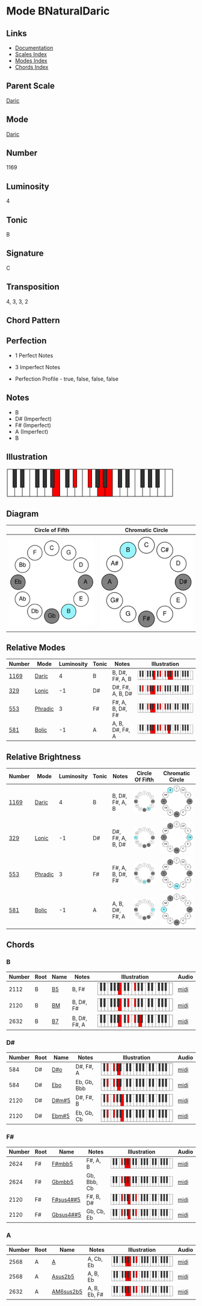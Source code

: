 # Mode BNaturalDaric

## Links

- [Documentation](README.md)
- [Scales Index](Scales.md)
- [Modes Index](Modes.md)
- [Chords Index](Chords.md)

## Parent Scale

[Daric](ScaleDaric.md)

## Mode

[Daric](ModeDaric.md)

## Number

1169

## Luminosity

4

## Tonic

B

## Signature

C

## Transposition

4, 3, 3, 2

## Chord Pattern



## Perfection

 - 1 Perfect Notes

 - 3 Imperfect Notes

 - Perfection Profile - true, false, false, false

## Notes

- B
- D# (Imperfect)
- F# (Imperfect)
- A (Imperfect)
- B

## Illustration

![BNaturalDaric](ModeBNaturalDaric.png)

## Diagram

| Circle of Fifth | Chromatic Circle |
|-----------------|------------------|
| ![BNaturalDaric](CircleOfFifthModeBNaturalDaric.svg) | ![BNaturalDaric](ChromaticCircleModeBNaturalDaric.svg) |
## Relative Modes

| Number | Mode | Luminosity | Tonic | Notes | Illustration |
|--------|------|------------|-------|-------|--------------|
| [1169](https://ianring.com/musictheory/scales/1169) | [Daric](ModeDaric.md) | 4 | B | B, D#, F#, A, B | ![BNaturalDaric](ModeBNaturalDaric.png) |
| [329](https://ianring.com/musictheory/scales/329) | [Lonic](ModeLonic.md) | -1 | D# | D#, F#, A, B, D# | ![DSharpLonic](ModeDSharpLonic.png) |
| [553](https://ianring.com/musictheory/scales/553) | [Phradic](ModePhradic.md) | 3 | F# | F#, A, B, D#, F# | ![FSharpPhradic](ModeFSharpPhradic.png) |
| [581](https://ianring.com/musictheory/scales/581) | [Bolic](ModeBolic.md) | -1 | A | A, B, D#, F#, A | ![ANaturalBolic](ModeANaturalBolic.png) |
## Relative Brightness

| Number | Mode | Luminosity | Tonic | Notes | Circle Of Fifth | Chromatic Circle |
|--------|------|------------|-------|-------|-----------------|------------------|
| [1169](https://ianring.com/musictheory/scales/1169) | [Daric](ModeDaric.md) | 4 | B | B, D#, F#, A, B | ![BNaturalDaric](CircleOfFifthModeBNaturalDaric.svg) | ![BNaturalDaric](ChromaticCircleModeBNaturalDaric.svg) |
| [329](https://ianring.com/musictheory/scales/329) | [Lonic](ModeLonic.md) | -1 | D# | D#, F#, A, B, D# | ![DSharpLonic](CircleOfFifthModeDSharpLonic.svg) | ![DSharpLonic](ChromaticCircleModeDSharpLonic.svg) |
| [553](https://ianring.com/musictheory/scales/553) | [Phradic](ModePhradic.md) | 3 | F# | F#, A, B, D#, F# | ![FSharpPhradic](CircleOfFifthModeFSharpPhradic.svg) | ![FSharpPhradic](ChromaticCircleModeFSharpPhradic.svg) |
| [581](https://ianring.com/musictheory/scales/581) | [Bolic](ModeBolic.md) | -1 | A | A, B, D#, F#, A | ![ANaturalBolic](CircleOfFifthModeANaturalBolic.svg) | ![ANaturalBolic](ChromaticCircleModeANaturalBolic.svg) |

## Chords

### B

| Number | Root | Name | Notes | Illustration | Audio |
|--------|------|------|-------|--------------|-------|
| 2112 | B | [B5](ChordBNaturalPowerChord.md) | B, F# | ![B5](ChordBNaturalPowerChordRootPosition.png) | [midi](ChordBNaturalPowerChordRootPosition.mid) |
| 2120 | B | [BM](ChordBNaturalMajor.md) | B, D#, F# | ![BM](ChordBNaturalMajorRootPosition.png) | [midi](ChordBNaturalMajorRootPosition.mid) |
| 2632 | B | [B7](ChordBNaturalDominantSeventh.md) | B, D#, F#, A | ![B7](ChordBNaturalDominantSeventhRootPosition.png) | [midi](ChordBNaturalDominantSeventhRootPosition.mid) |

### D#

| Number | Root | Name | Notes | Illustration | Audio |
|--------|------|------|-------|--------------|-------|
| 584 | D# | [D#o](ChordDSharpDiminished.md) | D#, F#, A | ![D#o](ChordDSharpDiminishedRootPosition.png) | [midi](ChordDSharpDiminishedRootPosition.mid) |
| 584 | D# | [Ebo](ChordEFlatDiminished.md) | Eb, Gb, Bbb | ![Ebo](ChordEFlatDiminishedRootPosition.png) | [midi](ChordEFlatDiminishedRootPosition.mid) |
| 2120 | D# | [D#m#5](ChordDSharpMinorSharpFifth.md) | D#, F#, B | ![D#m#5](ChordDSharpMinorSharpFifthRootPosition.png) | [midi](ChordDSharpMinorSharpFifthRootPosition.mid) |
| 2120 | D# | [Ebm#5](ChordEFlatMinorSharpFifth.md) | Eb, Gb, Cb | ![Ebm#5](ChordEFlatMinorSharpFifthRootPosition.png) | [midi](ChordEFlatMinorSharpFifthRootPosition.mid) |

### F#

| Number | Root | Name | Notes | Illustration | Audio |
|--------|------|------|-------|--------------|-------|
| 2624 | F# | [F#mbb5](ChordFSharpMinorDoubleFlatFifth.md) | F#, A, B | ![F#mbb5](ChordFSharpMinorDoubleFlatFifthRootPosition.png) | [midi](ChordFSharpMinorDoubleFlatFifthRootPosition.mid) |
| 2624 | F# | [Gbmbb5](ChordGFlatMinorDoubleFlatFifth.md) | Gb, Bbb, Cb | ![Gbmbb5](ChordGFlatMinorDoubleFlatFifthRootPosition.png) | [midi](ChordGFlatMinorDoubleFlatFifthRootPosition.mid) |
| 2120 | F# | [F#sus4##5](ChordFSharpSuspendedFourthDoubleSharpFifth.md) | F#, B, D# | ![F#sus4##5](ChordFSharpSuspendedFourthDoubleSharpFifthRootPosition.png) | [midi](ChordFSharpSuspendedFourthDoubleSharpFifthRootPosition.mid) |
| 2120 | F# | [Gbsus4##5](ChordGFlatSuspendedFourthDoubleSharpFifth.md) | Gb, Cb, Eb | ![Gbsus4##5](ChordGFlatSuspendedFourthDoubleSharpFifthRootPosition.png) | [midi](ChordGFlatSuspendedFourthDoubleSharpFifthRootPosition.mid) |

### A

| Number | Root | Name | Notes | Illustration | Audio |
|--------|------|------|-------|--------------|-------|
| 2568 | A | [A](ChordANaturalDiminishedFlatThird.md) | A, Cb, Eb | ![A](ChordANaturalDiminishedFlatThirdRootPosition.png) | [midi](ChordANaturalDiminishedFlatThirdRootPosition.mid) |
| 2568 | A | [Asus2b5](ChordANaturalSuspendedSecondFlatFifth.md) | A, B, Eb | ![Asus2b5](ChordANaturalSuspendedSecondFlatFifthRootPosition.png) | [midi](ChordANaturalSuspendedSecondFlatFifthRootPosition.mid) |
| 2632 | A | [AM6sus2b5](ChordANaturalMajorSixthSuspendedSecondFlatFifth.md) | A, B, Eb, F# | ![AM6sus2b5](ChordANaturalMajorSixthSuspendedSecondFlatFifthRootPosition.png) | [midi](ChordANaturalMajorSixthSuspendedSecondFlatFifthRootPosition.mid) |


